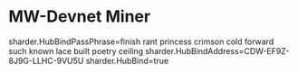 # MW-Devnet Miner
sharder.HubBindPassPhrase=finish rant princess crimson cold forward such known lace built poetry ceiling
sharder.HubBindAddress=CDW-EF9Z-8J9G-LLHC-9VU5U
sharder.HubBind=true
